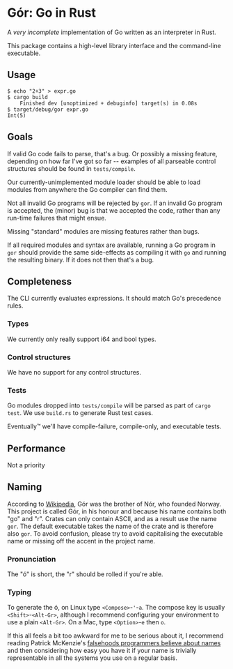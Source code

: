 # Gór: Go in Rust

A _very incomplete_ implementation of Go written as an interpreter in Rust.

This package contains a high-level library interface and the command-line executable.

## Usage

```text
$ echo "2+3" > expr.go
$ cargo build
    Finished dev [unoptimized + debuginfo] target(s) in 0.08s
$ target/debug/gor expr.go
Int(5)
```

## Goals

If valid Go code fails to parse, that's a bug.
Or possibly a missing feature, depending on how far I've got so far -- examples of all parseable control structures should be found in `tests/compile`.

Our currently-unimplemented module loader should be able to load modules from anywhere the Go compiler can find them.

Not all invalid Go programs will be rejected by `gor`.
If an invalid Go program is accepted, the (minor) bug is that we accepted the code, rather than any run-time failures that might ensue.

Missing "standard" modules are missing features rather than bugs.

If all required modules and syntax are available, running a Go program in `gor` should provide the same side-effects as compiling it with `go` and running the resulting binary.
If it does not then that's a bug.

## Completeness

The CLI currently evaluates expressions.
It should match Go's precedence rules.

### Types

We currently only really support i64 and bool types.

### Control structures

We have no support for any control structures.

### Tests

Go modules dropped into `tests/compile` will be parsed as part of `cargo test`.
We use `build.rs` to generate Rust test cases.

Eventually™ we'll have compile-failure, compile-only, and executable tests.

## Performance

Not a priority

## Naming

According to [Wikipedia], Gór was the brother of Nór, who founded Norway.
This project is called Gór, in his honour and because his name contains both "go" and "r".
Crates can only contain ASCII, and as a result use the name `gor`.
The default executable takes the name of the crate and is therefore also `gor`.
To avoid confusion, please try to avoid capitalising the executable name or missing off the accent in the project name.

[Wikipedia]: https://en.wikipedia.org/wiki/N%C3%B3r

### Pronunciation

The "ó" is short, the "r" should be rolled if you're able.

### Typing

To generate the ó, on Linux type `<Compose>`-`'`-`a`.
The compose key is usually `<Shift>`-`<Alt-Gr>`, although I recommend configuring your environment to use a plain `<Alt-Gr>`.
On a Mac, type `<Option>`-`e` then `o`.

If this all feels a bit too awkward for me to be serious about it, I recommend reading Patrick McKenzie's [falsehoods programmers believe about names] and then considering how easy you have it if your name is trivially representable in all the systems you use on a regular basis.

[falsehoods programmers believe about names]: https://www.kalzumeus.com/2010/06/17/falsehoods-programmers-believe-about-names/
